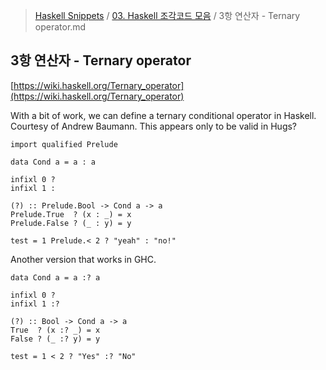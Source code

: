 > [Haskell Snippets](../README.md) / [03. Haskell 조각코드 모음](README.md) / 3항 연산자 - Ternary operator.md
## 3항 연산자 - Ternary operator
[https://wiki.haskell.org/Ternary_operator](https://wiki.haskell.org/Ternary_operator)

With a bit of work, we can define a ternary conditional operator in Haskell. Courtesy of Andrew Baumann. This appears only to be valid in Hugs?
```
import qualified Prelude

data Cond a = a : a

infixl 0 ?
infixl 1 :

(?) :: Prelude.Bool -> Cond a -> a
Prelude.True  ? (x : _) = x
Prelude.False ? (_ : y) = y

test = 1 Prelude.< 2 ? "yeah" : "no!"
```

Another version that works in GHC.

```
data Cond a = a :? a

infixl 0 ?
infixl 1 :?

(?) :: Bool -> Cond a -> a
True  ? (x :? _) = x
False ? (_ :? y) = y

test = 1 < 2 ? "Yes" :? "No"
```